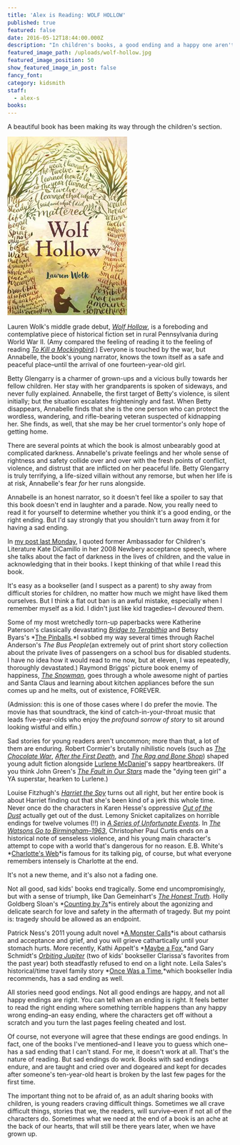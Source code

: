 ```yaml
---
title: 'Alex is Reading: WOLF HOLLOW'
published: true
featured: false
date: 2016-05-12T18:44:00.000Z
description: "In children's books, a good ending and a happy one aren't always the same thing."
featured_image_path: /uploads/wolf-hollow.jpg
featured_image_position: 50
show_featured_image_in_post: false
fancy_font:
category: kidsmith
staff:
  - alex-s
books:
---
```



A beautiful book has been making its way through the children's section.

[![](/uploads/versions/9781101994825---x----268-400x---.jpg)](https://www.brooklinebooksmith-shop.com/book/9781101994825)

Lauren Wolk's middle grade debut, *[Wolf Hollow](https://www.brooklinebooksmith-shop.com/book/9781101994825)*, is a foreboding and contemplative piece of historical fiction set in rural Pennsylvania during World War II. (Amy compared the feeling of reading it to the feeling of reading *[To Kill a Mockingbird](https://www.brooklinebooksmith-shop.com/book/9780061120084).*) Everyone is touched by the war, but Annabelle, the book's young narrator, knows the town itself as a safe and peaceful place–until the arrival of one fourteen-year-old girl.

Betty Glengarry is a charmer of grown-ups and a vicious bully towards her fellow children. Her stay with her grandparents is spoken of sideways, and never fully explained. Annabelle, the first target of Betty's violence, is silent initially; but the situation escalates frighteningly and fast. When Betty disappears, Annabelle finds that she is the one person who can protect the wordless, wandering, and rifle-bearing veteran suspected of kidnapping her. She finds, as well, that she may be her cruel tormentor's only hope of getting home.

There are several points at which the book is almost unbearably good at complicated darkness. Annabelle's private feelings and her whole sense of rightness and safety collide over and over with the fresh points of conflict, violence, and distrust that are inflicted on her peaceful life. Betty Glengarry is truly terrifying, a life-sized villain without any remorse, but when her life is at risk, Annabelle's fear *for* her runs alongside.

Annabelle is an honest narrator, so it doesn't feel like a spoiler to say that this book doesn't end in laughter and a parade. Now, you really need to read it for yourself to determine whether you think it's a good ending, or the right ending. But I'd say strongly that you shouldn't turn away from it for having a sad ending.

In [my post last Monday](https://www.brooklinebooksmith.com/2016/05/02/welcome-to-childrens-book-week/), I quoted former Ambassador for Children's Literature Kate DiCamillo in her 2008 Newbery acceptance speech, where she talks about the fact of darkness in the lives of children, and the value in acknowledging that in their books. I kept thinking of that while I read this book.

It's easy as a bookseller (and I suspect as a parent) to shy away from difficult stories for children, no matter how much we might have liked them ourselves. But I think a flat out ban is an awful mistake, especially when I remember myself as a kid. I didn't just like kid tragedies–I *devoured* them.

Some of my most wretchedly torn-up paperbacks were Katherine Paterson's classically devastating [*Bridge to Terabithia*](https://www.brooklinebooksmith-shop.com/book/9780060734015) and Betsy Byars's *[The Pinballs](https://www.brooklinebooksmith-shop.com/book/9780064401982).*I sobbed my way several times through Rachel Anderson's *The Bus People*(an extremely out of print short story collection about the private lives of passengers on a school bus for disabled students. I have no idea how it would read to me now, but at eleven, I was repeatedly, thoroughly devastated.) Raymond Briggs' picture book enemy of happiness, [*The Snowman*](https://www.brooklinebooksmith-shop.com/book/9780394884660), goes through a whole awesome night of parties and Santa Claus and learning about kitchen appliances before the sun comes up and he melts, out of existence, FOREVER.

(Admission: this is one of those cases where I do prefer the movie. The movie has that soundtrack, the kind of catch-in-your-throat music that leads five-year-olds who enjoy the *profound sorrow of story* to sit around looking wistful and elfin.)

Sad stories for young readers aren't uncommon; more than that, a lot of them are enduring. Robert Cormier's brutally nihilistic novels (such as *[The Chocolate War](https://www.brooklinebooksmith-shop.com/book/9780375829871)*, *[After the First Death](https://www.brooklinebooksmith-shop.com/book/9780440208358)*, and *[The Rag and Bone Shop](https://www.brooklinebooksmith-shop.com/book/9780440229711)*) shaped young adult fiction alongside [Lurlene McDaniel](https://www.brooklinebooksmith-shop.com/search/site/lurlene%20mcdaniel)'s sappy heartbreakers. (If you think John Green's [*The Fault in Our Stars*](https://www.brooklinebooksmith-shop.com/book/9780142424179) made the "dying teen girl" a YA superstar, hearken to Lurlene.)

Louise Fitzhugh's *[Harriet the Spy](https://www.brooklinebooksmith-shop.com/book/9780440416791)* turns out all right, but her entire book is about Harriet finding out that she's been kind of a jerk this whole time. Never once do the characters in Karen Hesse's oppressive [*Out of the Dust*](https://www.brooklinebooksmith-shop.com/book/9780590371254) actually get out of the dust. Lemony Snicket capitalizes on horrible endings for twelve volumes (!!) in *[A Series of Unfortunate Events](https://www.brooklinebooksmith-shop.com/search/site/series%20of%20unfortunate%20events)*. In [*The Watsons Go to Birmingham–1963*](https://www.brooklinebooksmith-shop.com/book/9780440228004), Christopher Paul Curtis ends on a historical note of senseless violence, and his young main character's attempt to cope with a world that's dangerous for no reason. E.B. White's *[Charlotte's Web](https://www.brooklinebooksmith-shop.com/book/9780064400558)*is famous for its talking pig, of course, but what everyone remembers intensely is Charlotte at the end.

It's not a new theme, and it's also not a fading one.

Not all good, sad kids' books end tragically. Some end uncompromisingly, but with a sense of triumph, like Dan Gemeinhart's *[The Honest Truth](https://www.brooklinebooksmith-shop.com/book/9780545665742).* Holly Goldberg Sloan's *[Counting by 7s](https://www.brooklinebooksmith-shop.com/book/9780142422861)*is entirely about the agonizing and delicate search for love and safety in the aftermath of tragedy. But my point is: tragedy should be allowed as an endpoint.

Patrick Ness's 2011 young adult novel *[A Monster Calls](https://www.brooklinebooksmith-shop.com/book/9780763660659)*is about catharsis and acceptance and grief, and you will grieve cathartically until your stomach hurts. More recently, Kathi Appelt's *[Maybe a Fox](https://www.brooklinebooksmith-shop.com/book/9781442482425),*and Gary Schmidt's [*Orbiting Jupiter*](https://www.brooklinebooksmith-shop.com/book/9780544462229) (two of kids' bookseller Clarissa's favorites from the past year) both steadfastly refused to end on a light note. Leila Sales's historical/time travel family story *[Once Was a Time](https://www.brooklinebooksmith-shop.com/book/9781452140094),*which bookseller India recommends, has a sad ending as well.

All stories need good endings. Not all good endings are happy, and not all happy endings are right. You can tell when an ending is right. It feels better to read the right ending where something terrible happens than any happy wrong ending–an easy ending, where the characters get off without a scratch and you turn the last pages feeling cheated and lost.

Of course, not everyone will agree that these endings are good endings. In fact, one of the books I've mentioned–and I leave you to guess which one–has a sad ending that I can't stand. For me, it doesn't work at all. That's the nature of reading. But sad endings do work. Books with sad endings endure, and are taught and cried over and dogeared and kept for decades after someone's ten-year-old heart is broken by the last few pages for the first time.

The important thing not to be afraid of, as an adult sharing books with children, is young readers craving difficult things. Sometimes we all crave difficult things, stories that we, the readers, will survive–even if not all of the characters do. Sometimes what we need at the end of a book is an ache at the back of our hearts, that will still be there years later, when we have grown up.
